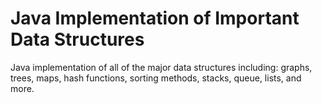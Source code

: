 # Java Implementation of Important Data Structures
Java implementation of all of the major data structures including: graphs, trees, maps, hash functions, sorting methods, stacks, queue, lists, and more.
